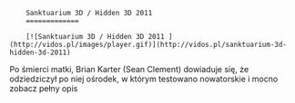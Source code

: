 
        Sanktuarium 3D / Hidden 3D 2011 
        =============
        
        [![Sanktuarium 3D / Hidden 3D 2011 ](http://vidos.pl/images/player.gif)](http://vidos.pl/sanktuarium-3d-hidden-3d-2011)
        
        
 Po śmierci matki, Brian Karter (Sean Clement) dowiaduje się, że odziedziczył po niej ośrodek, w którym testowano nowatorskie i mocno zobacz pełny opis
    